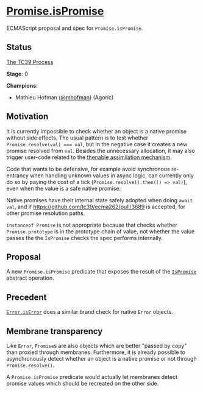 # [Promise.isPromise]()

ECMAScript proposal and spec for `Promise.isPromise`.

## Status

[The TC39 Process](https://tc39.es/process-document/)

**Stage**: 0

**Champions**:
- Mathieu Hofman ([@mhofman](https://github.com/mhofman)) (Agoric)

## Motivation

It is currently impossible to check whether an object is a native promise without side effects. The usual pattern is to test whether `Promise.resolve(val) === val`, but in the negative case it creates a new promise resolved from `val`. Besides the unnecessary allocation, it may also trigger user-code related to the [thenable assimilation mechanism](https://promisesaplus.com/#the-then-method).

Code that wants to be defensive, for example avoid synchronous re-entrancy when handling unknown values in async logic, can currently only do so by paying the cost of a tick (`Promise.resolve().then(() => val)`), even when the value is a safe native promise.

Native promises have their internal state safely adopted when doing `await val`, and if https://github.com/tc39/ecma262/pull/3689 is accepted, for other promise resolution paths.

`instanceof Promise` is not appropriate because that checks whether `Promise.prototype` is in the prototype chain of value, not whether the value passes the the `IsPromise` checks the spec performs internally.

## Proposal

A new `Promise.isPromise` predicate that exposes the result of the [`IsPromise`](https://tc39.es/ecma262/#sec-ispromise) abstract operation.

## Precedent

[`Error.isError`](https://github.com/tc39/proposal-is-error) does a similar brand check for native `Error` objects.

## Membrane transparency

Like `Error`, `Promise`s are also objects which are better "passed by copy" than proxied through membranes. Furthermore, it is already possible to asynchronously detect whether an object is a native promise or not through `Promise.resolve()`.

A `Promise.isPromise` predicate would actually let membranes detect promise values which should be recreated on the other side.
